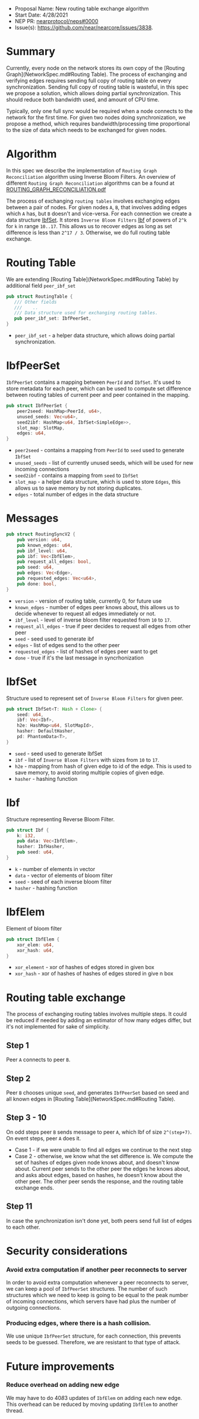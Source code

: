 - Proposal Name: New routing table exchange algorithm
- Start Date: 4/28/2021
- NEP PR: [nearprotocol/neps#0000](https://github.com/near/nearcore/pull/4112)
- Issue(s): https://github.com/near/nearcore/issues/3838.

# Summary
[summary]: #summary

Currently, every node on the network stores its own copy of the [Routing Graph](NetworkSpec.md#Routing Table).
The process of exchanging and verifying edges requires sending full copy of routing table on every synchronization.
Sending full copy of routing table is wasteful, in this spec we propose a solution, which allows doing partial
synchronization.
This should reduce both bandwidth used, and amount of CPU time.

Typically, only one full sync would be required when a node connects to the network for the first time.
For given two nodes doing synchronization, we propose a method, which requires bandwidth/processing time proportional
to the size of data which needs to be exchanged for given nodes.

# Algorithm
In this spec we describe the implementation of `Routing Graph Reconciliation` algorithm using Inverse Bloom Filters.
An overview of different `Routing Graph Reconciliation` algorithms can be a found at
[ROUTING_GRAPH_RECONCILIATION.pdf](https://github.com/pmnoxx/docs/blob/piotr-test-markdown/near/ROUTING_GRAPH_RECONCILIATION.pdf)

The process of exchanging `routing tables` involves exchanging edges between a pair of nodes.
For given nodes `A`, `B`, that involves adding edges which `A` has, but `B` doesn't and vice-versa.
For each connection we create a data structure [IbfSet](#IbfSet).
It stores `Inverse Bloom Filters` [Ibf](#Ibf) of powers of `2^k` for `k` in range `10..17`.
This allows us to recover edges as long as set difference is less than `2^17 / 3`.
Otherwise, we do full routing table exchange.


# Routing Table

We are extending [Routing Table](NetworkSpec.md#Routing Table) by additional field `peer_ibf_set`

```rust
pub struct RoutingTable {
   /// Other fields
   ///    ..
   /// Data structure used for exchanging routing tables.
   pub peer_ibf_set: IbfPeerSet,
}
```
- `peer_ibf_set` - a helper data structure, which allows doing partial synchronization.

# IbfPeerSet
`IbfPeerSet` contains a mapping between `PeerId` and `IbfSet`.
It's used to store metadata for each peer, which can be used to compute set difference between routing tables of current
peer and peer contained in the mapping.
```rust
pub struct IbfPeerSet {
    peer2seed: HashMap<PeerId, u64>,
    unused_seeds: Vec<u64>,
    seed2ibf: HashMap<u64, IbfSet<SimpleEdge>>,
    slot_map: SlotMap,
    edges: u64,
}
```
- `peer2seed` - contains a mapping from `PeerId` to `seed` used to generate `IbfSet`
- `unused_seeds` - list of currently unused seeds, which will be used for new incoming connections
- `seed2ibf` - contains a mapping from `seed` to `IbfSet`
- `slot_map` - a helper data structure, which is used to store `Edges`, this allows us to save memory by not storing
  duplicates.
- `edges` - total number of edges in the data structure

# Messages

```rust
pub struct RoutingSyncV2 {
    pub version: u64,
    pub known_edges: u64,
    pub ibf_level: u64,
    pub ibf: Vec<IbfElem>,
    pub request_all_edges: bool,
    pub seed: u64,
    pub edges: Vec<Edge>,
    pub requested_edges: Vec<u64>,
    pub done: bool,
}
```
- `version` - version of routing table, currently 0, for future use
- `known_edges` - number of edges peer knows about, this allows us to decide whenever to request all edges
  immediately or not.
- `ibf_level` - level of inverse bloom filter requested from `10` to `17`.
- `request_all_edges` - true if peer decides to request all edges from other peer
- `seed` - seed used to generate ibf
- `edges` - list of edges send to the other peer
- `requested_edges` - list of hashes of edges peer want to get
- `done` - true if it's the last message in syncrhonization


# IbfSet
Structure used to represent set of `Inverse Bloom Filters` for given peer.
```rust
pub struct IbfSet<T: Hash + Clone> {
    seed: u64,
    ibf: Vec<Ibf>,
    h2e: HashMap<u64, SlotMapId>,
    hasher: DefaultHasher,
    pd: PhantomData<T>,
}
```
- `seed` - seed used to generate IbfSet
- `ibf` - list of `Inverse Bloom Filters` with sizes from `10` to `17`.
- `h2e` - mapping from hash of given edge to id of the edge. This is used to save memory, to avoid storing multiple
  copies of given edge.
- `hasher` - hashing function

# Ibf
Structure representing Reverse Bloom Filter.
```rust
pub struct Ibf {
    k: i32,
    pub data: Vec<IbfElem>,
    hasher: IbfHasher,
    pub seed: u64,
}
```
- `k` - number of elements in vector
- `data` - vector of elements of bloom filter
- `seed` - seed of each inverse bloom filter
- `hasher` - hashing function

# IbfElem
Element of bloom filter
```rust
pub struct IbfElem {
    xor_elem: u64,
    xor_hash: u64,
}
```
- `xor_element` - xor of hashes of edges stored in given box
- `xor_hash` - xor of hashes of hashes of edges stored in give n box

# Routing table exchange

The process of exchanging routing tables involves multiple steps.
It could be reduced if needed by adding an estimator of how many edges differ, but it's not implemented for
sake of simplicity.

## Step 1
Peer `A` connects to peer `B`.

## Step 2
Peer `B` chooses unique `seed`, and generates `IbfPeerSet` based on seed and all known edges in
[Routing Table](NetworkSpec.md#Routing Table).

## Step 3 - 10
On odd steps peer `B` sends message to peer `A`, which Ibf of size `2^(step+7)`.
On event steps, peer `A` does it.
- Case 1 - if we were unable to find all edges we continue to the next step
- Case 2 - otherwise, we know what the set difference is.
We compute the set of hashes of edges given node knows about, and doesn't know about.
Current peer sends to the other peer the edges he knows about, and asks about edges, based on hashes,
he doesn't know about the other peer.
The other peer sends the response, and the routing table exchange ends.

## Step 11
In case the synchronization isn't done yet, both peers send full list of edges to each other.

# Security considerations


### Avoid extra computation if another peer reconnects to server
In order to avoid extra computation whenever a peer reconnects to server, we can keep a pool of `IbfPeerSet` structures.
The number of such structures which we need to keep is going to be equal to the peak number of incoming connections,
which servers have had plus the number of outgoing connections.

### Producing edges, where there is a hash collision.
We use unique `IbfPeerSet` structure, for each connection, this prevents seeds to be guessed.
Therefore, we are resistant to that type of attack.


# Future improvements

### Reduce overhead on adding new edge
We may have to do 40*8*3 updates of `IbfElem` on adding each new edge.
This overhead can be reduced by moving updating `IbfElem` to another thread.
